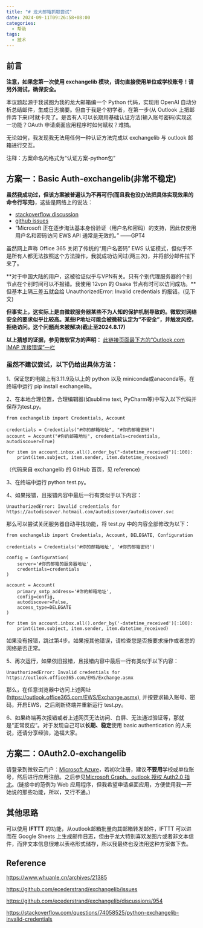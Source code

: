 ```yaml
---
title: "# 龙大邮箱抓取尝试"
date: 2024-09-11T09:26:58+08:00
categories: 
  - 帮助
tags: 
  - 技术
---
```




## 前言

**注意，如果您第一次使用 exchangelib 模块，请勿直接使用单位或学校账号！请另外测试，确保安全。**

本议题起源于我试图为我的龙大邮箱编一个 Python 代码，实现用 OpenAI 自动分析总结邮件，生成日志摘要。但由于我是个初学者，在第一步(从 Outlook 上把邮件弄下来)时就卡壳了。是否有人可以长期用基础认证方法(输入账号密码)实现这一功能？OAuth 申请桌面应用程序时如何赋权？难搞。

无论如何，我发现我无法用任何一种认证方法完成以 exchangelib 与 outlook 邮箱进行交互。

注释：方案命名的格式为“认证方案-python包”



## 方案一：Basic Auth-exchangelib(非常不稳定)

**虽然我成功过，但该方案被普遍认为不再可行(而且我也没办法把具体实现效果的命令行写完)**，这些是网络上的说法：
* [stackoverflow discussion](https://stackoverflow.com/questions/74058525/python-exchangelib-invalid-credentials)
* [github issues](https://github.com/ecederstrand/exchangelib/issues)
* “Microsoft 正在逐步淘汰基本身份验证（用户名和密码）的支持，因此仅使用用户名和密码访问 EWS API 通常是无效的。”
  ——GPT4

虽然网上声称 Office 365 关闭了传统的“用户名密码” EWS 认证模式，但似乎不是所有人都无法按照这个方法操作，我就成功访问过(两三次)，并将部分邮件拉下来了。

**对于中国大陆的用户，这被验证似乎与VPN有关。只有个别代理服务器的个别节点在个别时间可以不报错。我使用 12vpn 的 Osaka 节点有时可以访问成功。**但基本上隔三差五就会给 UnauthorizedError: Invalid credentials 的报错。(见下文)

**但事实上，这实际上是由微软服务器某些不为人知的保护机制导致的。微软对网络安全的要求似乎比较高。某些IP地址可能会被微软认定为“不安全”，并触发风控，拒绝访问。这个问题尚未被解决(截止至2024.8.17)**

**以上猜想的证据，参见微软官方的声明：**
[此链接页面最下方的“Outlook.com IMAP 连接错误”一栏](https://support.microsoft.com/zh-cn/office/outlook-com-%E7%9A%84-pop-imap-%E5%92%8C-smtp-%E8%AE%BE%E7%BD%AE-d088b986-291d-42b8-9564-9c414e2aa040)


### 虽然不建议尝试，以下仍给出具体方法：

1、保证您的电脑上有3.11.9及以上的 python 以及 miniconda或anaconda等。在终端中运行 pip install exchangelib。

2、在本地合理位置，合理编辑器(如sublime text, PyCharm等)中写入以下代码并保存为test.py。
```shell
from exchangelib import Credentials, Account

credentials = Credentials("#你的邮箱地址", "#你的邮箱密码")
account = Account("#你的邮箱地址", credentials=credentials, autodiscover=True)

for item in account.inbox.all().order_by("-datetime_received")[:100]:
    print(item.subject, item.sender, item.datetime_received)
```
（代码来自 exchangelib 的 GitHub 首页，见 reference)

3、在终端中运行 python test.py。

4、如果报错，且报错内容中最后一行有类似于以下内容：
```shell
UnauthorizedError: Invalid credentials for https://autodiscover.hotmail.com/autodiscover/autodiscover.svc
```
那么可以尝试关闭服务器自动寻找功能，将 test.py 中的内容全部修改为以下：
```shell
from exchangelib import Credentials, Account, DELEGATE, Configuration

credentials = Credentials('#你的邮箱地址', '#你的邮箱密码')

config = Configuration(
    server='#你的邮箱的服务器地址',  
    credentials=credentials
)

account = Account(
    primary_smtp_address='#你的邮箱地址',
    config=config,
    autodiscover=False,
    access_type=DELEGATE
)

for item in account.inbox.all().order_by('-datetime_received')[:100]:
    print(item.subject, item.sender, item.datetime_received)
```
如果没有报错，跳过第4步。如果报其他错误，请检查您是否按要求操作或者您的网络是否正常。

5、再次运行，如果依旧报错，且报错内容中最后一行有类似于以下内容：
```shell
UnauthorizedError: Invalid credentials for https://outlook.office365.com/EWS/Exchange.asmx
```
那么，在任意浏览器中访问上述网址(https://outlook.office365.com/EWS/Exchange.asmx), 并按要求输入账号、密码，开启EWS，之后刷新终端并重新运行 test.py。

6、如果终端再次报错或者上述网页无法访问、白屏、无法通过验证等，那就是“正常反应”。对于发现自己可以**长期、稳定**使用 basic authentication 的人来说，还请分享经验，造福大家。



## 方案二：OAuth2.0-exchangelib

请登录到微软云门户：[Microsoft Azure](https://portal.azure.com)，若初次注册，建议**不要用**学校或单位账号，然后进行应用注册。之后参见[Microsoft Graph、outlook 授权 Auth2.0 指北](https://www.whuanle.cn/archives/21385)。(链接中的范例为 Web 应用程序，但我希望申请桌面应用，方便使用我一开始说的那些功能，所以，又行不通。)



## 其他思路

可以使用 **IFTTT** 的功能，从outlook邮箱批量向其邮箱转发邮件，IFTTT 可以进而在 Google Sheets 上生成邮件日志，但由于龙大特别喜欢发图片或者非文本信件，而非文本信息很难以表格形式储存，所以我最终也没法用这种方案做下去。




## Reference

https://www.whuanle.cn/archives/21385

https://github.com/ecederstrand/exchangelib/issues

https://github.com/ecederstrand/exchangelib/discussions/954

https://stackoverflow.com/questions/74058525/python-exchangelib-invalid-credentials
